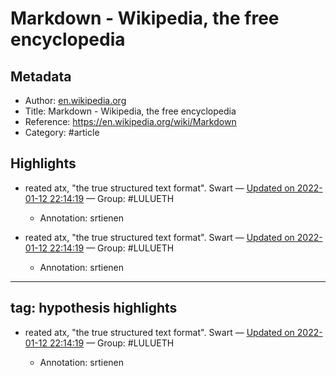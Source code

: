 # Markdown - Wikipedia, the free encyclopedia

## Metadata
- Author: [en.wikipedia.org]()
- Title: Markdown - Wikipedia, the free encyclopedia
- Reference: https://en.wikipedia.org/wiki/Markdown
- Category: #article

## Highlights
- reated atx, "the true structured text format". Swart — [Updated on 2022-01-12 22:14:19](https://hyp.is/mxuQxHPsEeyQIpvOViNcCQ/en.wikipedia.org/wiki/Markdown)  — Group: #LULUETH

   - Annotation: srtienen



- reated atx, "the true structured text format". Swart — [Updated on 2022-01-12 22:14:19](https://hyp.is/mxuQxHPsEeyQIpvOViNcCQ/en.wikipedia.org/wiki/Markdown)  — Group: #LULUETH

   - Annotation: srtienen
---
tag: hypothesis highlights
---





- reated atx, "the true structured text format". Swart — [Updated on 2022-01-12 22:14:19](https://hyp.is/mxuQxHPsEeyQIpvOViNcCQ/en.wikipedia.org/wiki/Markdown)  — Group: #LULUETH

   - Annotation: srtienen

